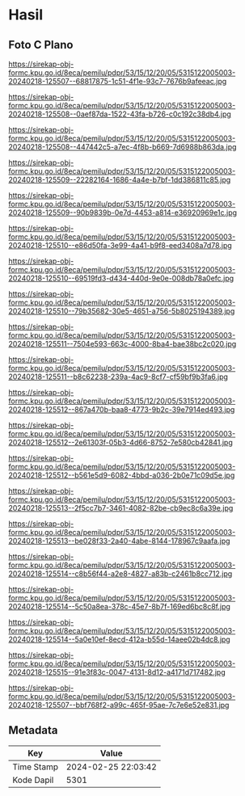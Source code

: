 # Hasil

## Foto C Plano

https://sirekap-obj-formc.kpu.go.id/8eca/pemilu/pdpr/53/15/12/20/05/5315122005003-20240218-125507--68817875-1c51-4f1e-93c7-7676b9afeeac.jpg

https://sirekap-obj-formc.kpu.go.id/8eca/pemilu/pdpr/53/15/12/20/05/5315122005003-20240218-125508--0aef87da-1522-43fa-b726-c0c192c38db4.jpg

https://sirekap-obj-formc.kpu.go.id/8eca/pemilu/pdpr/53/15/12/20/05/5315122005003-20240218-125508--447442c5-a7ec-4f8b-b669-7d6988b863da.jpg

https://sirekap-obj-formc.kpu.go.id/8eca/pemilu/pdpr/53/15/12/20/05/5315122005003-20240218-125509--22282164-1686-4a4e-b7bf-1dd386811c85.jpg

https://sirekap-obj-formc.kpu.go.id/8eca/pemilu/pdpr/53/15/12/20/05/5315122005003-20240218-125509--90b9839b-0e7d-4453-a814-e36920969e1c.jpg

https://sirekap-obj-formc.kpu.go.id/8eca/pemilu/pdpr/53/15/12/20/05/5315122005003-20240218-125510--e86d50fa-3e99-4a41-b9f8-eed3408a7d78.jpg

https://sirekap-obj-formc.kpu.go.id/8eca/pemilu/pdpr/53/15/12/20/05/5315122005003-20240218-125510--69519fd3-d434-440d-9e0e-008db78a0efc.jpg

https://sirekap-obj-formc.kpu.go.id/8eca/pemilu/pdpr/53/15/12/20/05/5315122005003-20240218-125510--79b35682-30e5-4651-a756-5b8025194389.jpg

https://sirekap-obj-formc.kpu.go.id/8eca/pemilu/pdpr/53/15/12/20/05/5315122005003-20240218-125511--7504e593-663c-4000-8ba4-bae38bc2c020.jpg

https://sirekap-obj-formc.kpu.go.id/8eca/pemilu/pdpr/53/15/12/20/05/5315122005003-20240218-125511--b8c62238-239a-4ac9-8cf7-cf59bf9b3fa6.jpg

https://sirekap-obj-formc.kpu.go.id/8eca/pemilu/pdpr/53/15/12/20/05/5315122005003-20240218-125512--867a470b-baa8-4773-9b2c-39e7914ed493.jpg

https://sirekap-obj-formc.kpu.go.id/8eca/pemilu/pdpr/53/15/12/20/05/5315122005003-20240218-125512--2e61303f-05b3-4d66-8752-7e580cb42841.jpg

https://sirekap-obj-formc.kpu.go.id/8eca/pemilu/pdpr/53/15/12/20/05/5315122005003-20240218-125512--b561e5d9-6082-4bbd-a036-2b0e71c09d5e.jpg

https://sirekap-obj-formc.kpu.go.id/8eca/pemilu/pdpr/53/15/12/20/05/5315122005003-20240218-125513--2f5cc7b7-3461-4082-82be-cb9ec8c6a39e.jpg

https://sirekap-obj-formc.kpu.go.id/8eca/pemilu/pdpr/53/15/12/20/05/5315122005003-20240218-125513--be028f33-2a40-4abe-8144-178967c9aafa.jpg

https://sirekap-obj-formc.kpu.go.id/8eca/pemilu/pdpr/53/15/12/20/05/5315122005003-20240218-125514--c8b56f44-a2e8-4827-a83b-c2461b8cc712.jpg

https://sirekap-obj-formc.kpu.go.id/8eca/pemilu/pdpr/53/15/12/20/05/5315122005003-20240218-125514--5c50a8ea-378c-45e7-8b7f-169ed6bc8c8f.jpg

https://sirekap-obj-formc.kpu.go.id/8eca/pemilu/pdpr/53/15/12/20/05/5315122005003-20240218-125514--5a0e10ef-8ecd-412a-b55d-14aee02b4dc8.jpg

https://sirekap-obj-formc.kpu.go.id/8eca/pemilu/pdpr/53/15/12/20/05/5315122005003-20240218-125515--91e3f83c-0047-4131-8d12-a4171d717482.jpg

https://sirekap-obj-formc.kpu.go.id/8eca/pemilu/pdpr/53/15/12/20/05/5315122005003-20240218-125507--bbf768f2-a99c-465f-95ae-7c7e6e52e831.jpg


## Metadata

| Key        | Value               |
| ---------- | ------------------- |
| Time Stamp | 2024-02-25 22:03:42 |
| Kode Dapil | 5301                |



